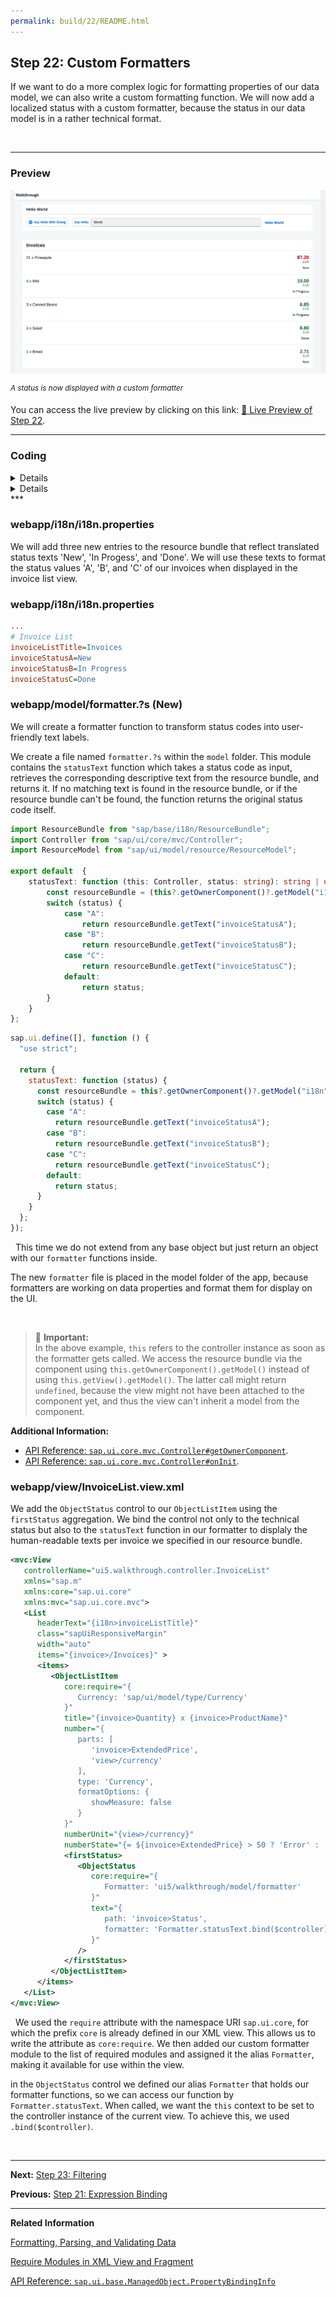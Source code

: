 ```yaml
---
permalink: build/22/README.html
---
```


## Step 22: Custom Formatters

If we want to do a more complex logic for formatting properties of our data model, we can also write a custom formatting function. We will now add a localized status with a custom formatter, because the status in our data model is in a rather technical format.

&nbsp;

***

### Preview
  
![](assets/loio7aa185a90dd7495cb6ec30c96bc80a54_LowRes.png "A status is now displayed with a custom formatter")

<sup>*A status is now displayed with a custom formatter*</sup>

You can access the live preview by clicking on this link: [🔗 Live Preview of Step 22](https://sap-samples.github.io/ui5-typescript-walkthrough/build/22/index-cdn.html).

***

### Coding

<details class="ts-only">

You can download the solution for this step here: [📥 Download step 22](https://sap-samples.github.io/ui5-typescript-walkthrough/ui5-typescript-walkthrough-step-22.zip).

</details>

<details class="js-only">

You can download the solution for this step here: [📥 Download step 22](https://sap-samples.github.io/ui5-typescript-walkthrough/ui5-typescript-walkthrough-step-22-js.zip).

</details>
***

### webapp/i18n/i18n.properties

We will add three new entries to the resource bundle that reflect translated status texts 'New', 'In Progess', and 'Done'. We will use these texts to format the status values 'A', 'B', and 'C' of our invoices when displayed in the invoice list view.


### webapp/i18n/i18n.properties

```ini
...
# Invoice List
invoiceListTitle=Invoices
invoiceStatusA=New
invoiceStatusB=In Progress
invoiceStatusC=Done
```

### webapp/model/formatter.?s \(New\)

We will create a formatter function to transform status codes into user-friendly text labels. 

We create a file named `formatter.?s` within the `model` folder. This module contains the `statusText` function which takes a status code as input, retrieves the corresponding descriptive text from the resource bundle, and returns it. If no matching text is found in the resource bundle, or if the resource bundle can't be found, the function returns the original status code itself.

```ts
import ResourceBundle from "sap/base/i18n/ResourceBundle";
import Controller from "sap/ui/core/mvc/Controller";
import ResourceModel from "sap/ui/model/resource/ResourceModel";

export default  {
    statusText: function (this: Controller, status: string): string | undefined {
        const resourceBundle = (this?.getOwnerComponent()?.getModel("i18n") as ResourceModel)?.getResourceBundle() as ResourceBundle;
        switch (status) {
            case "A":
                return resourceBundle.getText("invoiceStatusA");
            case "B":
                return resourceBundle.getText("invoiceStatusB");
            case "C":
                return resourceBundle.getText("invoiceStatusC");
            default:
                return status;
        }
    }
};

```

```js
sap.ui.define([], function () {
  "use strict";

  return {
    statusText: function (status) {
      const resourceBundle = this?.getOwnerComponent()?.getModel("i18n")?.getResourceBundle();
      switch (status) {
        case "A":
          return resourceBundle.getText("invoiceStatusA");
        case "B":
          return resourceBundle.getText("invoiceStatusB");
        case "C":
          return resourceBundle.getText("invoiceStatusC");
        default:
          return status;
      }
    }
  };
});

```
&nbsp;
This time we do not extend from any base object but just return an object with our `formatter` functions inside.

The new `formatter` file is placed in the model folder of the app, because formatters are working on data properties and format them for display on the UI. 

&nbsp;

>📌 **Important:** <br>
> In the above example, `this` refers to the controller instance as soon as the formatter gets called. We access the resource bundle via the component using `this.getOwnerComponent().getModel()` instead of using `this.getView().getModel()`. The latter call might return `undefined`, because the view might not have been attached to the component yet, and thus the view can't inherit a model from the component.

**Additional Information:**

-   [API Reference: `sap.ui.core.mvc.Controller#getOwnerComponent`](https://sdk.openui5.org/#/api/sap.ui.core.mvc.Controller/methods/getOwnerComponent). 
-   [API Reference: `sap.ui.core.mvc.Controller#onInit`](https://sdk.openui5.org/#/api/sap.ui.core.mvc.Controller/methods/onInit). 

### webapp/view/InvoiceList.view.xml

We add the `ObjectStatus` control to our `ObjectListItem` using the `firstStatus` aggregation. We bind the control not only to the technical status but also to the `statusText` function in our formatter to displaly the human-readable texts per invoice we specified in our resource bundle.

```xml
<mvc:View
   controllerName="ui5.walkthrough.controller.InvoiceList"
   xmlns="sap.m"
   xmlns:core="sap.ui.core"
   xmlns:mvc="sap.ui.core.mvc">
   <List
      headerText="{i18n>invoiceListTitle}"
      class="sapUiResponsiveMargin"
      width="auto"
      items="{invoice>/Invoices}" >
      <items>
         <ObjectListItem
            core:require="{
               Currency: 'sap/ui/model/type/Currency'
            }"
            title="{invoice>Quantity} x {invoice>ProductName}"
            number="{
               parts: [
                  'invoice>ExtendedPrice', 
                  'view>/currency'
               ],
               type: 'Currency',
               formatOptions: {
                  showMeasure: false
               }
            }"
            numberUnit="{view>/currency}"
            numberState="{= ${invoice>ExtendedPrice} > 50 ? 'Error' : 'Success' }">
            <firstStatus>
               <ObjectStatus
                  core:require="{
                     Formatter: 'ui5/walkthrough/model/formatter'
                  }"
                  text="{
                     path: 'invoice>Status',
                     formatter: 'Formatter.statusText.bind($controller)'
                  }"
               />
            </firstStatus>
         </ObjectListItem>
      </items>
   </List>
</mvc:View>
```
&nbsp;
We used the `require` attribute with the namespace URI `sap.ui.core`, for which the prefix `core` is already defined in our XML view. This allows us to write the attribute as `core:require`. We then added our custom formatter module to the list of required modules and assigned it the alias `Formatter`, making it available for use within the view.

in the `ObjectStatus` control we defined our alias `Formatter` that holds our formatter functions, so we can access our function by `Formatter.statusText`. When called, we want the `this` context to be set to the controller instance of the current view. To achieve this, we used `.bind($controller)`.

&nbsp; 
 
***

**Next:** [Step 23: Filtering](../23/README.html "In this step, we add a search field for our product list and define a filter that represents the search term. When searching, the list is automatically updated to show only the items that match the search term.")

**Previous:** [Step 21: Expression Binding](../21/README.html "Sometimes the predefined types of OpenUI5 are not flexible enough and you want to do a simple calculation or formatting in the view - that is where expressions are really helpful. We use them to format our price according to the current number in the data model..")

***

**Related Information** 

[Formatting, Parsing, and Validating Data](https://sdk.openui5.org/topic/07e4b920f5734fd78fdaa236f26236d8.html "Data that is presented on the UI often has to be converted so that is human readable and fits to the locale of the user. On the other hand, data entered by the user has to be parsed and validated to be understood by the data source. For this purpose, you use formatters and data types.")

[Require Modules in XML View and Fragment](https://sdk.openui5.org/topic/b11d853a8e784db6b2d210ef57b0f7d7.html "Modules can be required in XML views and fragments and assigned to aliases which can be used as variables in properties, event handlers, and bindings.")

[API Reference: `sap.ui.base.ManagedObject.PropertyBindingInfo`](https://sdk.openui5.org/api/sap.ui.base.ManagedObject.PropertyBindingInfo#overview)
